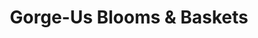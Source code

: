 ---
title: "Gorge-Us Blooms & Baskets"
url: /lake-lure/gorge-us-blooms-und-baskets/
shop: Blumen
---